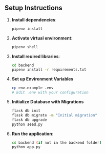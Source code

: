 ## Setup Instructions

1. **Install dependencies**:
   ```bash
   pipenv install
   ```

2. **Activate virtual environment**:
   ```bash
   pipenv shell
   ```

3. **Install reuired libraries**:
   ```bash
   cd backend
   pipenv install -r requirements.txt
   ```

4. **Set up Environment Variables**
   ```bash
   cp env.example .env
   # Edit .env with your configuration
   ```

5. **Initialize Database with Migrations**
   ```bash
   flask db init
   flask db migrate -m "Initial migration"
   flask db upgrade
   python seed.py
   ```

6. **Run the application**:
   ```bash
   cd backend (if not in the backend folder)
   python app.py